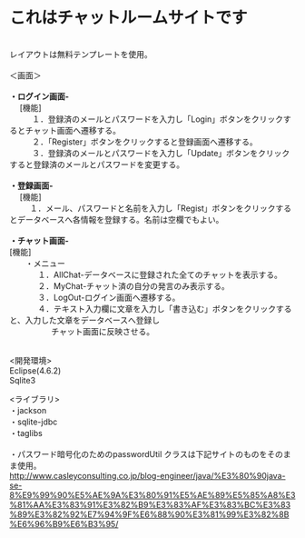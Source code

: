 # これはチャットルームサイトです
<br>
レイアウトは無料テンプレートを使用。
<br><br>
＜画面＞<br><br>
<b>・ログイン画面-</b><br>
  　[機能]<br>
    　　１．登録済のメールとパスワードを入力し「Login」ボタンをクリックするとチャット画面へ遷移する。<br>
    　　２．「Register」ボタンをクリックすると登録画面へ遷移する。<br>
    　　３．登録済のメールとパスワードを入力し「Update」ボタンをクリックすると登録済のメールとパスワードを変更する。<br>
    <br>
<b>・登録画面-</b><br>
  　[機能]<br>
    　　１．メール、パスワードと名前を入力し「Regist」ボタンをクリックするとデータベースへ各情報を登録する。名前は空欄でもよい。<br><br>
<b>・チャット画面-</b><br>
 [機能]<br>
　　・メニュー<br>
   　　　１．AllChat-データベースに登録された全てのチャットを表示する。<br>
   　　　２．MyChat-チャット済の自分の発言のみ表示する。<br>
   　　　３．LogOut-ログイン画面へ遷移する。<br>
   　　　４．テキスト入力欄に文章を入力し「書き込む」ボタンをクリックすると、入力した文章をデータベースへ登録し<br>
         　　　チャット画面に反映させる。<br><br>
        
<開発環境><br>
Eclipse(4.6.2)<br>
Sqlite3<br>

<ライブラリ><br>
・jackson<br>
・sqlite-jdbc<br>
・taglibs<br>
<br>
・パスワード暗号化のためのpasswordUtil クラスは下記サイトのものをそのまま使用。<br>
http://www.casleyconsulting.co.jp/blog-engineer/java/%E3%80%90java-se-8%E9%99%90%E5%AE%9A%E3%80%91%E5%AE%89%E5%85%A8%E3%81%AA%E3%83%91%E3%82%B9%E3%83%AF%E3%83%BC%E3%83%89%E3%82%92%E7%94%9F%E6%88%90%E3%81%99%E3%82%8B%E6%96%B9%E6%B3%95/<br>
<br>
